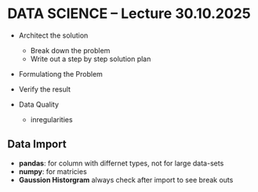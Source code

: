 # DATA SCIENCE – Lecture 30.10.2025

- Architect the solution
    - Break down the problem 
    - Write out a step by step solution plan

- Formulationg the Problem
- Verify the result
- Data Quality
    - inregularities
     

## Data Import

- **pandas**: for column with differnet types, not for large data-sets
- **numpy**: for matricies 
- **Gaussion Historgram** always check after import to see  break outs